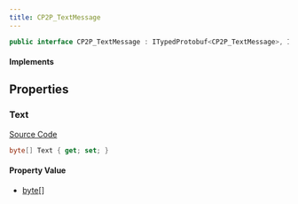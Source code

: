 ```yaml
---
title: CP2P_TextMessage
---
```


```csharp
public interface CP2P_TextMessage : ITypedProtobuf<CP2P_TextMessage>, INativeHandle
```

#### Implements

## Properties

### Text

[Source Code](https://github.com/swiftly-solution/swiftlys2/blob/beta/managed/src/SwiftlyS2.Generated/Protobufs/Interfaces/CP2P_TextMessage.cs#L13)

```csharp
byte[] Text { get; set; }
```

#### Property Value

- [byte](https://learn.microsoft.com/dotnet/api/system.byte)[]

